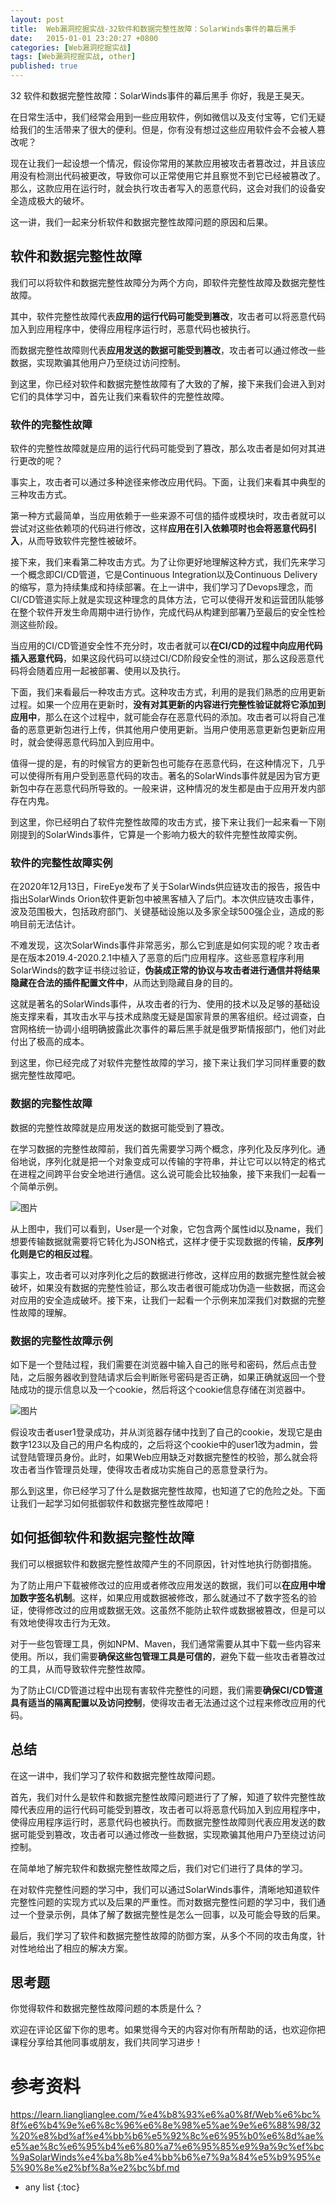 ```yaml
---
layout: post
title:  Web漏洞挖掘实战-32软件和数据完整性故障：SolarWinds事件的幕后⿊⼿
date:   2015-01-01 23:20:27 +0800
categories: [Web漏洞挖掘实战]
tags: [Web漏洞挖掘实战, other]
published: true
---
```




32 软件和数据完整性故障：SolarWinds事件的幕后⿊⼿
你好，我是王昊天。

在日常生活中，我们经常会用到一些应用软件，例如微信以及支付宝等，它们无疑给我们的生活带来了很大的便利。但是，你有没有想过这些应用软件会不会被人篡改呢？

现在让我们一起设想一个情况，假设你常用的某款应用被攻击者篡改过，并且该应用没有检测出代码被更改，导致你可以正常使用它并且察觉不到它已经被篡改了。那么，这款应用在运行时，就会执行攻击者写入的恶意代码，这会对我们的设备安全造成极大的破坏。

这一讲，我们一起来分析软件和数据完整性故障问题的原因和后果。

## 软件和数据完整性故障

我们可以将软件和数据完整性故障分为两个方向，即软件完整性故障及数据完整性故障。

其中，软件完整性故障代表**应用的运行代码可能受到篡改**，攻击者可以将恶意代码加入到应用程序中，使得应用程序运行时，恶意代码也被执行。

而数据完整性故障则代表**应用发送的数据可能受到篡改**，攻击者可以通过修改一些数据，实现欺骗其他用户乃至绕过访问控制。

到这里，你已经对软件和数据完整性故障有了大致的了解，接下来我们会进入到对它们的具体学习中，首先让我们来看软件的完整性故障。

### 软件的完整性故障

软件的完整性故障就是应用的运行代码可能受到了篡改，那么攻击者是如何对其进行更改的呢？

事实上，攻击者可以通过多种途径来修改应用代码。下面，让我们来看其中典型的三种攻击方式。

第一种方式最简单，当应用依赖于一些来源不可信的插件或模块时，攻击者就可以尝试对这些依赖项的代码进行修改，这样**应用在引入依赖项时也会将恶意代码引入**，从而导致软件完整性被破坏。

接下来，我们来看第二种攻击方式。为了让你更好地理解这种方式，我们先来学习一个概念即CI/CD管道，它是Continuous Integration以及Continuous Delivery的缩写，意为持续集成和持续部署。在上一讲中，我们学习了Devops理念，而CI/CD管道实际上就是实现这种理念的具体方法，它可以使得开发和运营团队能够在整个软件开发生命周期中进行协作，完成代码从构建到部署乃至最后的安全性检测这些阶段。

当应用的CI/CD管道安全性不充分时，攻击者就可以**在CI/CD的过程中向应用代码插入恶意代码**，如果这段代码可以绕过CI/CD阶段安全性的测试，那么这段恶意代码将会随着应用一起被部署、使用以及执行。

下面，我们来看最后一种攻击方式。这种攻击方式，利用的是我们熟悉的应用更新过程。如果一个应用在更新时，**没有对其更新的内容进行完整性验证就将它添加到应用中**，那么在这个过程中，就可能会存在恶意代码的添加。攻击者可以将自己准备的恶意更新包进行上传，供其他用户使用更新。当用户使用恶意更新包更新应用时，就会使得恶意代码加入到应用中。

值得一提的是，有的时候官方的更新包也可能存在恶意代码，在这种情况下，几乎可以使得所有用户受到恶意代码的攻击。著名的SolarWinds事件就是因为官方更新包中存在恶意代码所导致的。一般来讲，这种情况的发生都是由于应用开发内部存在内鬼。

到这里，你已经明白了软件完整性故障的攻击方式，接下来让我们一起来看一下刚刚提到的SolarWinds事件，它算是一个影响力极大的软件完整性故障实例。

### 软件的完整性故障实例

在2020年12月13日，FireEye发布了关于SolarWinds供应链攻击的报告，报告中指出SolarWinds Orion软件更新包中被黑客植入了后门。本次供应链攻击事件，波及范围极大，包括政府部门、关键基础设施以及多家全球500强企业，造成的影响目前无法估计。

不难发现，这次SolarWinds事件非常恶劣，那么它到底是如何实现的呢？攻击者是在版本2019.4-2020.2.1中植入了恶意的后门应用程序。这些恶意程序利用SolarWinds的数字证书绕过验证，**伪装成正常的协议与攻击者进行通信并将结果隐藏在合法的插件配置文件中**，从而达到隐藏自身的目的。

这就是著名的SolarWinds事件，从攻击者的行为、使用的技术以及足够的基础设施支撑来看，其攻击水平与技术成熟度无疑是国家背景的黑客组织。经过调查，白宫网格统一协调小组明确披露此次事件的幕后黑手就是俄罗斯情报部门，他们对此付出了极高的成本。

到这里，你已经完成了对软件完整性故障的学习，接下来让我们学习同样重要的数据完整性故障吧。

### 数据的完整性故障

数据的完整性故障就是应用发送的数据可能受到了篡改。

在学习数据的完整性故障前，我们首先需要学习两个概念，序列化及反序列化。通俗地说，序列化就是把一个对象变成可以传输的字符串，并让它可以以特定的格式在进程之间跨平台安全地进行通信。这么说可能会比较抽象，接下来我们一起看一个简单示例。

![图片](https://learn.lianglianglee.com/%e4%b8%93%e6%a0%8f/Web%e6%bc%8f%e6%b4%9e%e6%8c%96%e6%8e%98%e5%ae%9e%e6%88%98/assets/04064adbaead4b14b2792df9e8756fdb.jpg)

从上图中，我们可以看到，User是一个对象，它包含两个属性id以及name，我们想要传输数据就需要将它转化为JSON格式，这样才便于实现数据的传输，**反序列化则是它的相反过程**。

事实上，攻击者可以对序列化之后的数据进行修改，这样应用的数据完整性就会被破坏，如果没有数据的完整性验证，那么攻击者很可能成功伪造一些数据，而这会对应用的安全造成破坏。接下来，让我们一起看一个示例来加深我们对数据的完整性故障的理解。

### 数据的完整性故障示例

如下是一个登陆过程，我们需要在浏览器中输入自己的账号和密码，然后点击登陆，之后服务器收到登陆请求后会判断账号密码是否正确，如果正确就返回一个登陆成功的提示信息以及一个cookie，然后将这个cookie信息存储在浏览器中。

![图片](https://learn.lianglianglee.com/%e4%b8%93%e6%a0%8f/Web%e6%bc%8f%e6%b4%9e%e6%8c%96%e6%8e%98%e5%ae%9e%e6%88%98/assets/adf467dfd1904f178aeab60b32520606.jpg)

假设攻击者user1登录成功，并从浏览器存储中找到了自己的cookie，发现它是由数字123以及自己的用户名构成的，之后将这个cookie中的user1改为admin，尝试登陆管理员身份。此时，如果Web应用缺乏对数据完整性的校验，那么就会将攻击者当作管理员处理，使得攻击者成功实施自己的恶意登录行为。

那么到这里，你已经学习了什么是数据完整性故障，也知道了它的危险之处。下面让我们一起学习如何抵御软件和数据完整性故障吧！

## 如何抵御软件和数据完整性故障

我们可以根据软件和数据完整性故障产生的不同原因，针对性地执行防御措施。

为了防止用户下载被修改过的应用或者修改应用发送的数据，我们可以**在应用中增加数字签名机制**。这样，如果应用或数据被修改，那么就通过不了数字签名的验证，使得修改过的应用或数据无效。这虽然不能防止软件或数据被篡改，但是可以有效地使得攻击行为无效。

对于一些包管理工具，例如NPM、Maven，我们通常需要从其中下载一些内容来使用。所以，我们需要**确保这些包管理工具是可信的**，避免下载一些攻击者篡改过的工具，从而导致软件完整性故障。

为了防止CI/CD管道过程中出现有害软件完整性的问题，我们需要**确保CI/CD管道具有适当的隔离配置以及访问控制**，使得攻击者无法通过这个过程来修改应用的代码。

## 总结

在这一讲中，我们学习了软件和数据完整性故障问题。

首先，我们对什么是软件和数据完整性故障问题进行了了解，知道了软件完整性故障代表应用的运行代码可能受到篡改，攻击者可以将恶意代码加入到应用程序中，使得应用程序运行时，恶意代码也被执行。而数据完整性故障则代表应用发送的数据可能受到篡改，攻击者可以通过修改一些数据，实现欺骗其他用户乃至绕过访问控制。

在简单地了解完软件和数据完整性故障之后，我们对它们进行了具体的学习。

在对软件完整性问题的学习中，我们可以通过SolarWinds事件，清晰地知道软件完整性问题的实现方式以及后果的严重性。而对数据完整性问题的学习中，我们通过一个登录示例，具体了解了数据完整性是怎么一回事，以及可能会导致的后果。

最后，我们学习了软件和数据完整性故障的防御方案，从多个不同的攻击角度，针对性地给出了相应的解决方案。

## 思考题

你觉得软件和数据完整性故障问题的本质是什么？

欢迎在评论区留下你的思考。如果觉得今天的内容对你有所帮助的话，也欢迎你把课程分享给其他同事或朋友，我们共同学习进步！




# 参考资料

https://learn.lianglianglee.com/%e4%b8%93%e6%a0%8f/Web%e6%bc%8f%e6%b4%9e%e6%8c%96%e6%8e%98%e5%ae%9e%e6%88%98/32%20%e8%bd%af%e4%bb%b6%e5%92%8c%e6%95%b0%e6%8d%ae%e5%ae%8c%e6%95%b4%e6%80%a7%e6%95%85%e9%9a%9c%ef%bc%9aSolarWinds%e4%ba%8b%e4%bb%b6%e7%9a%84%e5%b9%95%e5%90%8e%e2%bf%8a%e2%bc%bf.md

* any list
{:toc}
